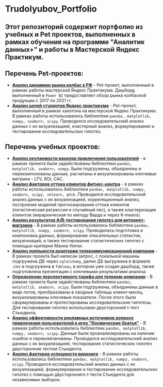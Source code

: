 # Trudolyubov_Portfolio
## Этот репозиторий содержит портфолио из учебных и Pet проектов, выполненных в рамках обучения на программе "Аналитик данных+" и работы в Мастерской Яндекс Практикум.

## Перечень Pet-проектов:
- <b>[Анализ динамики рынка колбас в РФ](https://github.com/MegaWoOoW/Trudolyubov_Portfolio/tree/main/Sausages_market_dashboard)</b> - Pet-проект, выполненный в рамках работы мастерской Яндекс Практикума. Дашборд выполненный в `Power BI` предоставляет обзор рынка колбасной продукции с 2017 по 2021 гг. 
- <b>[Анализ целей студентов Яндекс практикума](https://github.com/MegaWoOoW/Trudolyubov_Portfolio/tree/main/Online_course_students_analysis)</b> - Pet-проект, выполненный в рамках хакатона на мастерской Яндекс Практикума. В рамках работы использовались библиотеки `pandas, matplotlib, numpy, seaborn, scipy`. Проводился исследовательский анализ данных с их визуализацией, кластерный анализ, формулирование и тестирование исследовательских гипотез.


## Перечень учебных проектов:
- <b>[Анализ окупаемости каналов привлечения пользователей](https://github.com/MegaWoOoW/Trudolyubov_Portfolio/tree/main/App_marketing_metrics)</b> - в рамках проекта были задействованы библиотеки `pandas, matplotlib, seaborn, numpy`. Были подгружены, объединены и перекомпонованы данные, расчитаны и визуализированы ключевые метрики - LTV, ROI, CAC.
- <b>[Анализ факторов оттока клиентов фитнес-центра](https://github.com/MegaWoOoW/Trudolyubov_Portfolio/tree/main/Gym_clients_loyalty_machine_learning)</b> - в рамках работы использовались библиотеки `pandas, matplotlib, numpy, seaborn, scipy, sklearn, phik`. Проводился исследовательский анализ данных с их визуализацией, корреляционный анализ, построение моделей прогнозирования оттока клиентов (логистическая регрессия и случайный лес), а также кластеризация клиентов (иерархическая по методу Варда и через K-means).
- <b>[Анализ результатов А/В-тестирования гипотез для интернет-магазина](https://github.com/MegaWoOoW/Trudolyubov_Portfolio/tree/main/Online-shop_AB_test)</b> - В рамках работы использовались библиотеки `pandas, matplotlib, numpy, seaborn, scipy`. Проводилась подготовка и компоновка данных, формирование описательных статистик, визуализаций, а также тестирование статистических гипотез с помощью критерия Манна-Уитни.
- <b>[Анализ лояльности аудитории телекоммуникационной компании](https://github.com/MegaWoOoW/Trudolyubov_Portfolio/tree/main/Telecom_company_clients_analysis_SQL_Tableau)</b> - В рамках проекта был написан запрос, с локальной машины подгружена ДБ через `sqlalchemy`, далее ДБ выгружена в формате .csv и подгружена в `Tableau`, в котором уже создан дашборд, также подготовлена презентация с ключевыми результатами анализа.
- <b>[Определение перспективного тарифа для телеком-компании](https://github.com/MegaWoOoW/Trudolyubov_Portfolio/tree/main/Telecom_company_clients_stat_analysis)</b> - В рамках проекта были задействованы библиотеки `pandas, matplotlib, seaborn, scipy`. Были подгружены, объединены данные в виде логов, преобразованы в сводные таблицы клиент-месяц, визуализированы ключевые показатели. После этого были сформулированы и протестированы исследовательские гипотезы. Для тестирования гипотез использован двусторонний t-тест Стьюдента.
- <b>[Анализ эффективности рекламных источников вопросе привлечения пользователей в игру "Космические братья"](https://github.com/MegaWoOoW/Trudolyubov_Portfolio/tree/main/Video_game_users_analysis_Tableau)</b> - В рамках работы использовались библиотеки `pandas, matplotlib, numpy, seaborn, scipy`. Данные были проанализированы на наличие ошибок и перекомпанованы. Проводился исследовательский анализ данных с их визуализацией, тестирование статистических гипотез двусторонник тестом Стьюдента.
- <b>[Анализ факторов успешности видеоигр](https://github.com/MegaWoOoW/Trudolyubov_Portfolio/tree/main/Video_games_sales_stat_analysis)</b> - В рамках работы использовались библиотеки `pandas, matplotlib, numpy, seaborn, scipy`. Проводился исследовательский анализ данных с их визуализацией, формулирование и тестирование исследовательских гипотез с помощью двустороннего t-теста Стьюдента для независимых выборок.
